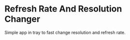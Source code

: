 # Refresh Rate And Resolution Changer
Simple app in tray to fast change resolution and refresh rate.
